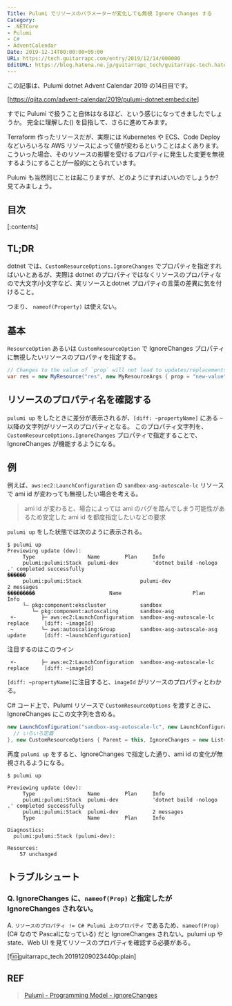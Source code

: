 ```yaml
---
Title: Pulumi でリソースのパラメーターが変化しても無視 Ignore Changes する
Category:
- .NETCore
- Pulumi
- C#
- AdventCalendar
Date: 2019-12-14T00:00:00+09:00
URL: https://tech.guitarrapc.com/entry/2019/12/14/000000
EditURL: https://blog.hatena.ne.jp/guitarrapc_tech/guitarrapc-tech.hatenablog.com/atom/entry/26006613478865477
---
```


この記事は、Pulumi dotnet Advent Calendar 2019 の14日目です。

[https://qiita.com/advent-calendar/2019/pulumi-dotnet:embed:cite]

すでに Pulumi で扱うこと自体はなるほど、という感じになってきましたでしょうか。
完全に理解した() を目指して、さらに進めてみます。

Terraform 作ったリソースだが、実際には Kubernetes や ECS、Code Deploy などいろいろな AWS リソースによって値が変わるということはよくあります。
こういった場合、そのリソースの影響を受けるプロパティに発生した変更を無視するようにすることが一般的にとられています。

Pulumi も当然同じことは起こりますが、どのようにすればいいのでしょうか? 見てみましょう。

## 目次

[:contents]

## TL;DR

dotnet では、`CustomResourceOptions.IgnoreChanges` でプロパティを指定すればいいとあるが、実際は dotnet のプロパティではなくリソースのプロパティなので大文字/小文字など、実リソースとdotnet プロパティの言葉の差異に気を付けること。

つまり、 `nameof(Property)` は使えない。

## 基本

`ResourceOption` あるいは `CustomResourceOption` で IgnoreChanges プロパティに無視したいリソースのプロパティを指定する。

```csharp
// Changes to the value of `prop` will not lead to updates/replacements
var res = new MyResource("res", new MyResourceArgs { prop = "new-value" }, new ResourceOptions { IgnoreChanges = { "prop" } });
```

## リソースのプロパティ名を確認する

`pulumi up` をしたときに差分が表示されるが、`[diff: ~propertyName]` にある `~` 以降の文字列がリソースのプロパティとなる。
このプロパティ文字列を、`CustomResourceOptions.IgnoreChanges` プロパティで指定することで、IgnoreChanges が機能するようになる。

## 例

例えば、`aws:ec2:LaunchConfiguration` の `sandbox-asg-autoscale-lc` リソースで ami id が変わっても無視したい場合を考える。

> ami id が変わると、場合によっては ami のバグを踏んでしまう可能性があるため安定した ami id を都度指定したいなどの要求

`pulumi up` をした状態では次のように表示される。

```shell
$ pulumi up
Previewing update (dev):
     Type                 Name        Plan     Info
     pulumi:pulumi:Stack  pulumi-dev           'dotnet build -nologo .' completed successfully
������
     pulumi:pulumi:Stack                   pulumi-dev                             2 messages
���������                        Name                       Plan        Info
     └─ pkg:component:ekscluster           sandbox
        └─ pkg:component:autoscaling       sandbox-asg
 +-        ├─ aws:ec2:LaunchConfiguration  sandbox-asg-autoscale-lc   replace     [diff: ~imageId]
 ~         └─ aws:autoscaling:Group        sandbox-asg-autoscale-asg  update      [diff: ~launchConfiguration]
```

注目するのはこのライン

```
 +-        ├─ aws:ec2:LaunchConfiguration  sandbox-asg-autoscale-lc   replace     [diff: ~imageId]
```

`[diff: ~propertyName]`に注目すると、`imageId` がリソースのプロパティとわかる。

C# コード上で、Pulumi リソースで `CustomResourceOptions` を渡すときに、IgnoreChanges にこの文字列を含める。

```csharp
new LaunchConfiguration("sandbox-asg-autoscale-lc", new LaunchConfigurationArgs{
  // いろいろ定義
}, new CustomResourceOptions { Parent = this, IgnoreChanges = new List<string> { "imageId" } });
```

再度 `pulumi up` をすると、IgnoreChanges で指定した通り、ami id の変化が無視されるようになる。

```shell
$ pulumi up

Previewing update (dev):
     Type                 Name        Plan     Info
     pulumi:pulumi:Stack  pulumi-dev           'dotnet build -nologo .' completed successfully
     pulumi:pulumi:Stack  pulumi-dev           2 messages
     Type                 Name        Plan     Info

Diagnostics:
  pulumi:pulumi:Stack (pulumi-dev):

Resources:
    57 unchanged
```

## トラブルシュート

### Q. IgnoreChanges に、`nameof(Prop)` と指定したが IgnoreChanges されない。

A. `リソースのプロパティ != C# Pulumi 上のプロパティ` であるため、`nameof(Prop)` (C# なので Pascalになっている) だと IgnoreChanges されない。pulumi up や state、Web UI を見てリソースのプロパティを確認する必要がある。

[f:id:guitarrapc_tech:20191209023440p:plain]


## REF

> [Pulumi - Programming Model - ignoreChanges](https://www.pulumi.com/docs/intro/concepts/programming-model/#ignorechanges)
